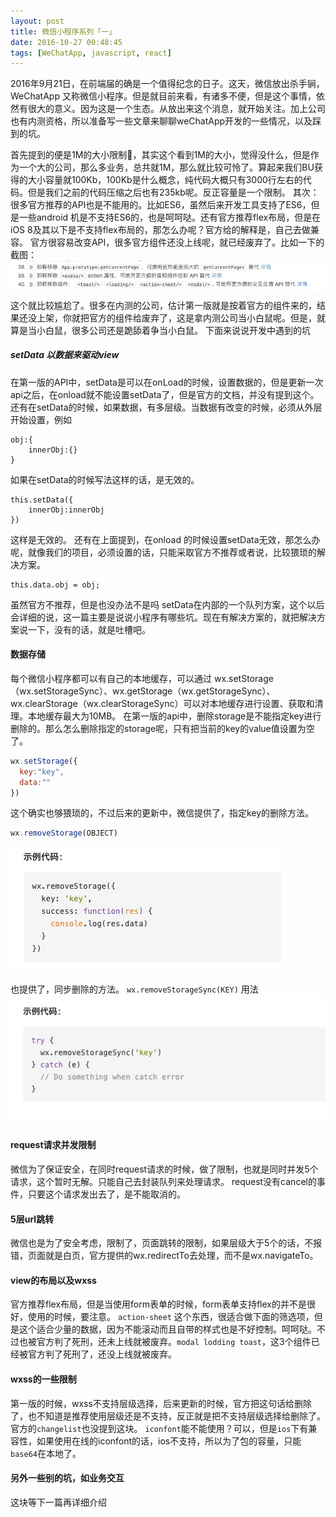 ```yaml
---
layout: post
title: 微信小程序系列「一」
date: 2016-10-27 00:48:45
tags: [WeChatApp, javascript, react]
---
```

2016年9月21日，在前端届的确是一个值得纪念的日子。这天，微信放出杀手锏，WeChatApp 又称微信小程序。但是就目前来看，有诸多不便，但是这个事情，依然有很大的意义。因为这是一个生态。从放出来这个消息，就开始关注。加上公司也有内测资格，所以准备写一些文章来聊聊weChatApp开发的一些情况，以及踩到的坑。
<!--more-->
首先提到的便是1M的大小限制🚫，其实这个看到1M的大小，觉得没什么，但是作为一个大的公司，那么多业务，总共就1M，那么就比较可怜了。算起来我们BU获得的大小容量就100Kb，100Kb是什么概念，纯代码大概只有3000行左右的代码。但是我们之前的代码压缩之后也有235kb呢。反正容量是一个限制。
其次：很多官方推荐的API也是不能用的。比如ES6，虽然后来开发工具支持了ES6，但是一些android 机是不支持ES6的，也是呵呵哒。还有官方推荐flex布局，但是在iOS 8及其以下是不支持flex布局的，那怎么办呢？官方给的解释是，自己去做兼容。
官方很容易改变API，很多官方组件还没上线呢，就已经废弃了。比如一下的截图：
![](https://raw.githubusercontent.com/iu2fish/_posts/master/media/14779317322951.jpg)
这个就比较尴尬了。很多在内测的公司，估计第一版就是按着官方的组件来的，结果还没上架，你就把官方的组件给废弃了，这是拿内测公司当小白鼠呢。但是，就算是当小白鼠，很多公司还是跪舔着争当小白鼠。
下面来说说开发中遇到的坑
##### setData 以数据来驱动view
在第一版的API中，setData是可以在onLoad的时候，设置数据的，但是更新一次api之后，在onload就不能设置setData了，但是官方的文档，并没有提到这个。还有在setData的时候，如果数据，有多层级。当数据有改变的时候，必须从外层开始设置，例如
```
obj:{
    innerObj:{}
}
```
如果在setData的时候写法这样的话，是无效的。
```
this.setData({
	innerObj:innerObj
})
```
这样是无效的。
还有在上面提到，在onload 的时候设置setData无效，那怎么办呢，就像我们的项目，必须设置的话，只能采取官方不推荐或者说，比较猥琐的解决方案。
```
this.data.obj = obj;
```
虽然官方不推荐，但是也没办法不是吗
setData在内部的一个队列方案，这个以后会详细的说，这一篇主要是说说小程序有哪些坑。现在有解决方案的，就把解决方案说一下，没有的话，就是吐槽吧。
#### 数据存储
每个微信小程序都可以有自己的本地缓存，可以通过 wx.setStorage（wx.setStorageSync）、wx.getStorage（wx.getStorageSync）、wx.clearStorage（wx.clearStorageSync）可以对本地缓存进行设置、获取和清理。本地缓存最大为10MB。
在第一版的api中，删除storage是不能指定key进行删除的。那么怎么删除指定的storage呢，只有把当前的key的value值设置为空了。
``` javascript
wx.setStorage({
  key:"key",
  data:""
})
```
这个确实也够猥琐的，不过后来的更新中，微信提供了，指定key的删除方法。
```javascript
wx.removeStorage(OBJECT)
```
![](https://raw.githubusercontent.com/iu2fish/_posts/master/media/14780057339213.jpg)

也提供了，同步删除的方法。
`wx.removeStorageSync(KEY)`
用法
![](https://raw.githubusercontent.com/iu2fish/_posts/master/media/14780058000923.jpg)
#### request请求并发限制
微信为了保证安全，在同时request请求的时候，做了限制，也就是同时并发5个请求，这个暂时无解。只能自己去封装队列来处理请求。
request没有cancel的事件，只要这个请求发出去了，是不能取消的。
#### 5层url跳转
微信也是为了安全考虑，限制了，页面跳转的限制，如果层级大于5个的话，不报错，页面就是白页，官方提供的wx.redirectTo去处理，而不是wx.navigateTo。
#### view的布局以及wxss
官方推荐flex布局，但是当使用form表单的时候，form表单支持flex的并不是很好，使用的时候，要注意。
`action-sheet` 这个东西，很适合做下面的筛选项，但是这个适合少量的数据，因为不能滚动而且自带的样式也是不好控制。呵呵哒。不过也被官方判了死刑，还未上线就被废弃。`modal lodding toast`，这3个组件已经被官方判了死刑了，还没上线就被废弃。
#### wxss的一些限制
第一版的时候，wxss不支持层级选择，后来更新的时候，官方把这句话给删除了，也不知道是推荐使用层级还是不支持，反正就是把不支持层级选择给删除了。官方的`changelist`也没提到这块。
`iconfont`能不能使用？可以，但是`ios`下有兼容性，如果使用在线的iconfont的话，ios不支持，所以为了包的容量，只能`base64`在本地了。

#### 另外一些别的坑，如业务交互
这块等下一篇再详细介绍